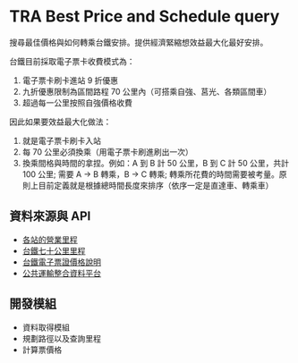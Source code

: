 # TRA Best Price and Schedule query

搜尋最佳價格與如何轉乘台鐵安排。提供經濟緊縮想效益最大化最好安排。

台鐵目前採取電子票卡收費模式為：
1. 電子票卡刷卡進站 9 折優惠
2. 九折優惠限制為區間路程 70 公里內（可搭乘自強、莒光、各類區間車）
3. 超過每一公里按照自強價格收費

因此如果要效益最大化做法：
1. 就是電子票卡刷卡入站
2. 每 70 公里必須換乘（用電子票卡刷進刷出一次）
3. 換乘間格與時間的拿捏。例如：A 到 B 計 50 公里，B 到 C 計 50 公里，共計 100 公里; 需要 A -> B 轉乘，B -> C 轉乘; 轉乘所花費的時間需要被考量。原則上目前定義就是根據總時間長度來排序（依序一定是直達車、轉乘車）


## 資料來源與 API

+ [各站的營業里程](https://www.railway.gov.tw/tw/CP.aspx?sn=3611)
+ [台鐵七十公里里程](https://www.railway.gov.tw/tw/Kilometer.aspx?n=20998)
+ [台鐵電子票證價格說明](https://www.railway.gov.tw/tw/CP.aspx?sn=1312)
+ [公共運輸整合資料平台](https://ptx.transportdata.tw/PTX/Service?Transportation=%E8%87%BA%E9%90%B5)


## 開發模組

+ 資料取得模組
+ 規劃路徑以及查詢里程
+ 計算票價格